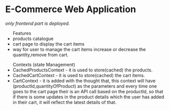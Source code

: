<h1>E-Commerce Web Application</h1>
<a href="https://66bdd7b70d0bf5ac3154d7d0--tiny-marzipan-1e1240.netlify.app/" target="_blank"></a>
<i>only frontend part is deployed.</i>
<ul>
  Features
  <li>products catalogue</li>
  <li>cart page to display the cart items</li>
  <li>way for user to manage the cart items increase or decrease the quantity,remove from cart.</li>
</ul>
<ul>
  Contexts (state Management)
  <li>CachedProductsContext - it is used to store(cached) the products.</li>
  <li>CachedCartContext - it is used to store(cached) the cart items.</li>
  <li>CartContext - it is added with the thought that, this context will have (productId,quantityOfProduct) as the parameters and every time one goes to the cart page their is an API call based on the productId, so that if there is some updates in the product details which the user has added in their cart, it will reflect the latest details of that. </li>
</ul>
